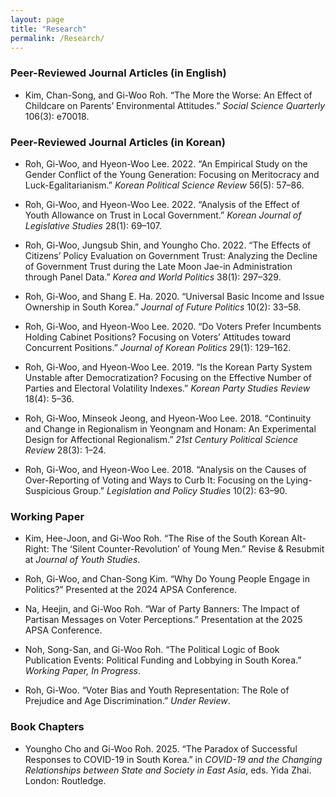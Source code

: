 ```yaml
---
layout: page
title: "Research"
permalink: /Research/
---
```



### Peer-Reviewed Journal Articles (in English)

- Kim, Chan-Song, and Gi-Woo Roh. “The More the Worse: An Effect of Childcare on Parents’ Environmental Attitudes.” *Social Science Quarterly* 106(3): e70018.


### Peer-Reviewed Journal Articles (in Korean)

- Roh, Gi-Woo, and Hyeon-Woo Lee. 2022. “An Empirical Study on the Gender Conflict of the Young Generation: Focusing on Meritocracy and Luck-Egalitarianism.” *Korean Political Science Review* 56(5): 57–86.

- Roh, Gi-Woo, and Hyeon-Woo Lee. 2022. “Analysis of the Effect of Youth Allowance on Trust in Local Government.” *Korean Journal of Legislative Studies* 28(1): 69–107.

- Roh, Gi-Woo, Jungsub Shin, and Youngho Cho. 2022. “The Effects of Citizens’ Policy Evaluation on Government Trust: Analyzing the Decline of Government Trust during the Late Moon Jae-in Administration through Panel Data.” *Korea and World Politics* 38(1): 297–329.

- Roh, Gi-Woo, and Shang E. Ha. 2020. “Universal Basic Income and Issue Ownership in South Korea.” *Journal of Future Politics* 10(2): 33–58.

- Roh, Gi-Woo, and Hyeon-Woo Lee. 2020. “Do Voters Prefer Incumbents Holding Cabinet Positions? Focusing on Voters’ Attitudes toward Concurrent Positions.” *Journal of Korean Politics* 29(1): 129–162.

- Roh, Gi-Woo, and Hyeon-Woo Lee. 2019. “Is the Korean Party System Unstable after Democratization? Focusing on the Effective Number of Parties and Electoral Volatility Indexes.” *Korean Party Studies Review* 18(4): 5–36.

- Roh, Gi-Woo, Minseok Jeong, and Hyeon-Woo Lee. 2018. “Continuity and Change in Regionalism in Yeongnam and Honam: An Experimental Design for Affectional Regionalism.” *21st Century Political Science Review* 28(3): 1–24.

- Roh, Gi-Woo, and Hyeon-Woo Lee. 2018. “Analysis on the Causes of Over-Reporting of Voting and Ways to Curb It: Focusing on the Lying-Suspicious Group.” *Legislation and Policy Studies* 10(2): 63–90.


### Working Paper

- Kim, Hee-Joon, and Gi-Woo Roh. “The Rise of the South Korean Alt-Right: The ‘Silent Counter-Revolution’ of Young Men.” Revise & Resubmit at *Journal of Youth Studies*.

- Roh, Gi-Woo, and Chan-Song Kim. “Why Do Young People Engage in Politics?” Presented at the 2024 APSA Conference.

- Na, Heejin, and Gi-Woo Roh. “War of Party Banners: The Impact of Partisan Messages on Voter Perceptions.” Presentation at the 2025 APSA Conference.

- Noh, Song-San, and Gi-Woo Roh. “The Political Logic of Book Publication Events: Political Funding and Lobbying in South Korea.” *Working Paper, In Progress*.

- Roh, Gi-Woo. “Voter Bias and Youth Representation: The Role of Prejudice and Age Discrimination.” *Under Review*.



### Book Chapters

- Youngho Cho and Gi-Woo Roh. 2025. “The Paradox of Successful Responses to COVID-19 in South Korea.” in *COVID-19 and the Changing Relationships between State and Society in East Asia*, eds. Yida Zhai. London: Routledge.

